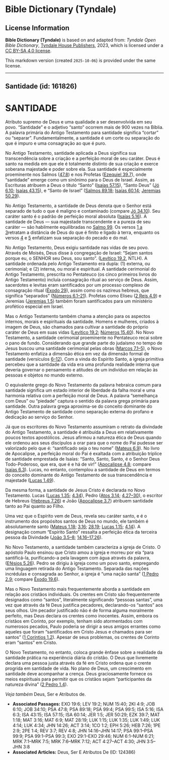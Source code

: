 # Bible Dictionary (Tyndale)

## License Information

**Bible Dictionary (Tyndale)** is based on and adapted from: _Tyndale Open Bible Dictionary_, [Tyndale House Publishers](https://tyndaleopenresources.com/), 2023, which is licensed under a [CC BY-SA 4.0 license](https://creativecommons.org/licenses/by-sa/4.0/legalcode.en).

This markdown version (created `2025-10-06`) is provided under the same license.



--------------------------------

## Santidade (id: 161826)

SANTIDADE
=========

Atributo supremo de Deus e uma qualidade a ser desenvolvida em seu povo. “Santidade” e o adjetivo “santo” ocorrem mais de 900 vezes na Bíblia. A palavra primária do Antigo Testamento para santidade significa “cortar” ou “separar”. Fundamentalmente, a santidade é um corte ou separação do que é impuro e uma consagração ao que é puro.

No Antigo Testamento, santidade aplicada a Deus significa sua transcendência sobre a criação e a perfeição moral de seu caráter. Deus é santo na medida em que ele é totalmente distinto de sua criação e exerce soberana majestade e poder sobre ela. Sua santidade é especialmente proeminente nos Salmos ([47\.8](https://ref.ly/Ps47:8)) e nos Profetas ([Ezequiel 39\.7](https://ref.ly/Ezek39:7)), onde “santidade” emerge como um sinônimo para o Deus de Israel. Assim, as Escrituras atribuem a Deus o título “Santo” ([Isaías 57\.15](https://ref.ly/Isa57:15)), “Santo Deus” ([Jó 6\.10](https://ref.ly/Job6:10); [Isaías 43\.15](https://ref.ly/Isa43:15)), e “Santo de Israel” ([Salmos 89\.18](https://ref.ly/Ps89:18); [Isaías 60\.14](https://ref.ly/Isa60:14); [Jeremias 50\.29](https://ref.ly/Jer50:29)).

No Antigo Testamento, a santidade de Deus denota que o Senhor está separado de tudo o que é maligno e contaminado (compare [Jó 34\.10](https://ref.ly/Job34:10)). Seu caráter santo é o padrão de perfeição moral absoluta ([Isaías 5\.16](https://ref.ly/Isa5:16)). A santidade de Deus — sua majestade transcendente e a pureza de seu caráter — são habilmente equilibradas no [Salmo 99](https://ref.ly/Ps99:1-Ps99:9). Os versos [1 a 3](https://ref.ly/Ps99:1-Ps99:3)retratam a distância de Deus do que é finito e ligado à terra, enquanto os versos [4](https://ref.ly/Ps99:4) e [5](https://ref.ly/Ps99:5) enfatizam sua separação do pecado e do mal.

No Antigo Testamento, Deus exigiu santidade nas vidas de seu povo. Através de Moisés, Deus disse à congregação de Israel: “Sejam santos porque eu, o SENHOR seu Deus, sou santo”. ([Levítico 19\.2](https://ref.ly/Lev19:2), NTLH). A santidade ordenada pelo Antigo Testamento era dupla: (1\) externa, ou cerimonial; e (2\) interna, ou moral e espiritual. A santidade cerimonial do Antigo Testamento, prescrita no Pentateuco (os cinco primeiros livros do Antigo Testamento) incluía consagração ritual ao serviço de Deus. Assim, sacerdotes e levitas eram santificados por um processo complexo de consagração ritual ([Êxodo 29](https://ref.ly/Exod29:1-Exod29:46)), assim como os nazireus hebreus, que significa “separados” ([Números 6\.1–21](https://ref.ly/Num6:1-Num6:21)). Profetas como Eliseu ([2 Reis 4\.9](https://ref.ly/2Kgs4:9)) e Jeremias ([Jeremias 1\.5](https://ref.ly/Jer1:5)) também foram santificados para um ministério profético especial em Israel.

Mas o Antigo Testamento também chama a atenção para os aspectos internos, morais e espirituais da santidade. Homens e mulheres, criados à imagem de Deus, são chamados para cultivar a santidade do próprio caráter de Deus em suas vidas ([Levítico 19\.2](https://ref.ly/Lev19:2); [Números 15\.40](https://ref.ly/Num15:40)). No Novo Testamento, a santidade cerimonial proeminente no Pentateuco recai sobre o pano de fundo. Considerando que grande parte do judaísmo no tempo de Jesus buscou uma santidade cerimonial pelas obras ([Marcos 7\.1–5](https://ref.ly/Mark7:1-Mark7:5)), o Novo Testamento enfatiza a dimensão ética em vez da dimensão formal de santidade (versículos [6–12](https://ref.ly/Mark7:6-Mark7:12)). Com a vinda do Espírito Santo, a igreja primitiva percebeu que a santidade da vida era uma profunda realidade interna que deveria governar o pensamento e atitudes de um indivíduo em relação às pessoas e objetos no mundo externo.

O equivalente grego do Novo Testamento da palavra hebraica comum para santidade significa um estado interior de liberdade da falha moral e uma harmonia relativa com a perfeição moral de Deus. A palavra “semelhança com Deus” ou “piedade” captura o sentido da palavra grega primária para santidade. Outra palavra grega aproxima\-se do conceito dominante do Antigo Testamento de santidade como separação externa do profano e dedicação ao serviço do Senhor.

Já que os escritores do Novo Testamento assumiram o retrato da divindade do Antigo Testamento, a santidade é atribuída a Deus em relativamente poucos textos apostólicos. Jesus afirmou a natureza ética de Deus quando ele ordenou aos seus discípulos a orar para que o nome do Pai pudesse ser valorizado pelo que é: “santificado seja o teu nome” ([Mateus 6\.9](https://ref.ly/Matt6:9)). No livro de Apocalipse, a perfeição moral do Pai é exaltada com a atribuição tríplice de santidade emprestada de Isaías: “Santo, Santo, Santo, é o Senhor Deus Todo\-Poderoso, que era, que é e há de vir!” ([Apocalipse 4\.8](https://ref.ly/Rev4:8); compare [Isaías 6\.3](https://ref.ly/Isa6:3)). Lucas, no entanto, contemplou a santidade de Deus em termos do conceito dominante do Antigo Testamento de sua transcendência e majestade ([Lucas 1\.49](https://ref.ly/Luke1:49)).

Da mesma forma, a santidade de Jesus Cristo é declarada no Novo Testamento. Lucas ([Lucas 1\.35](https://ref.ly/Luke1:35); [4\.34](https://ref.ly/Luke4:34)), Pedro ([Atos 3\.14](https://ref.ly/Acts3:14); [4\.27–30](https://ref.ly/Acts4:27-Acts4:30)), o escritor de Hebreus ([Hebreus 7\.26](https://ref.ly/Heb7:26)) e João ([Apocalipse 3\.7](https://ref.ly/Rev3:7)) atribuem santidade tanto ao Pai quanto ao Filho.

Uma vez que o Espírito vem de Deus, revela seu caráter santo, e é o instrumento dos propósitos santos de Deus no mundo, ele também é absolutamente santo ([Mateus 1\.18](https://ref.ly/Matt1:18); [3\.16](https://ref.ly/Matt3:16); [28\.19](https://ref.ly/Matt28:19); [Lucas 1\.15](https://ref.ly/Luke1:15); [4\.14](https://ref.ly/Luke4:14)). A designação comum “Espírito Santo” ressalta a perfeição ética da terceira pessoa da Divindade ([João 3\.5–8](https://ref.ly/John3:5-John3:8); [14\.16–17,26](https://ref.ly/John14:16-John14:17)).

No Novo Testamento, a santidade também caracteriza a igreja de Cristo. O apóstolo Paulo ensinou que Cristo amou a igreja e morreu por ela “para santificá\-la, purificando\-a pela lavagem com água através da palavra, ([Efésios 5\.26](https://ref.ly/Eph5:26)). Pedro se dirigiu à igreja como um povo santo, empregando uma linguagem retirada do Antigo Testamento. Separada das nações incrédulas e consagrada ao Senhor, a igreja é “uma nação santa” ([1 Pedro 2\.9](https://ref.ly/1Pet2:9); compare [Êxodo 19\.6](https://ref.ly/Exod19:6)).

Mas o Novo Testamento mais frequentemente aborda a santidade em relação aos cristãos individuais. Os crentes em Cristo são frequentemente designados como “santos”, literalmente significando “pessoas santas”, uma vez que através da fé Deus justifica pecadores, declarando\-os “santos” aos seus olhos. Um pecador justificado não é de forma alguma moralmente perfeito, mas Deus declara os crentes como inocentes. Assim, embora os cristãos em Corinto, por exemplo, tenham sido atormentados com numerosos pecados, Paulo poderia se dirigir a seus amigos errantes como aqueles que foram “santificados em Cristo Jesus e chamados para ser santos” ([1 Coríntios 1\.2](https://ref.ly/1Cor1:2)). Apesar de seus problemas, os crentes de Corinto eram “santos” em Cristo.

O Novo Testamento, no entanto, coloca grande ênfase sobre a realidade da santidade prática na experiência diária do cristão. O Deus que livremente declara uma pessoa justa através da fé em Cristo ordena que o crente progrida em santidade de vida. No plano de Deus, um crescimento em santidade deve acompanhar a crença. Deus graciosamente fornece os meios espirituais para permitir que os cristãos sejam “participantes da natureza divina” ([2 Pedro 1\.4](https://ref.ly/2Pet1:4)).

*Veja também* Deus, Ser e Atributos de.

* **Associated Passages:** EXO 19:6; LEV 19:2; NUM 15:40; 2KI 4:9; JOB 6:10; JOB 34:10; PSA 47:8; PSA 89:18; PSA 99:4; PSA 99:5; ISA 5:16; ISA 6:3; ISA 43:15; ISA 57:15; ISA 60:14; JER 1:5; JER 50:29; EZK 39:7; MAT 1:18; MAT 3:16; MAT 6:9; MAT 28:19; LUK 1:15; LUK 1:35; LUK 1:49; LUK 4:14; LUK 4:34; JHN 14:26; ACT 3:14; 1CO 1:2; EPH 5:26; HEB 7:26; 1PE 2:9; 2PE 1:4; REV 3:7; REV 4:8; JHN 14:16–JHN 14:17; PSA 99:1–PSA 99:9; PSA 99:1–PSA 99:3; EXO 29:1–EXO 29:46; NUM 6:1–NUM 6:21; MRK 7:1–MRK 7:5; MRK 7:6–MRK 7:12; ACT 4:27–ACT 4:30; JHN 3:5–JHN 3:8
* **Associated Articles:** Deus, Ser E Atributos De (ID: 124386)

